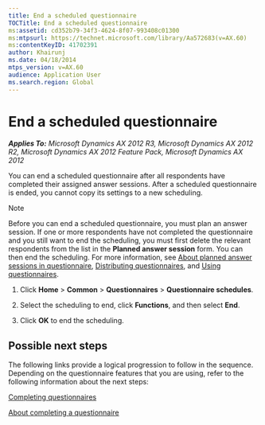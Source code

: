 ```yaml
---
title: End a scheduled questionnaire
TOCTitle: End a scheduled questionnaire
ms:assetid: cd352b79-34f3-4624-8f07-993408c01300
ms:mtpsurl: https://technet.microsoft.com/library/Aa572683(v=AX.60)
ms:contentKeyID: 41702391
author: Khairunj
ms.date: 04/18/2014
mtps_version: v=AX.60
audience: Application User
ms.search.region: Global
---
```


# End a scheduled questionnaire 


_**Applies To:** Microsoft Dynamics AX 2012 R3, Microsoft Dynamics AX 2012 R2, Microsoft Dynamics AX 2012 Feature Pack, Microsoft Dynamics AX 2012_

You can end a scheduled questionnaire after all respondents have completed their assigned answer sessions. After a scheduled questionnaire is ended, you cannot copy its settings to a new scheduling.


> [!NOTE]
> <P>Before you can end a scheduled questionnaire, you must plan an answer session. If one or more respondents have not completed the questionnaire and you still want to end the scheduling, you must first delete the relevant respondents from the list in the <STRONG>Planned answer session</STRONG> form. You can then end the scheduling. For more information, see <A href="about-planned-answer-sessions-in-questionnaire.md">About planned answer sessions in questionnaire</A>, <A href="distributing-questionnaires.md">Distributing questionnaires</A>, and <A href="using-questionnaires.md">Using questionnaires</A>.</P>



1.  Click **Home** \> **Common** \> **Questionnaires** \> **Questionnaire schedules**.

2.  Select the scheduling to end, click **Functions**, and then select **End**.

3.  Click **OK** to end the scheduling.

## Possible next steps

The following links provide a logical progression to follow in the sequence. Depending on the questionnaire features that you are using, refer to the following information about the next steps:

[Completing questionnaires](completing-questionnaires.md)

[About completing a questionnaire](about-completing-a-questionnaire.md)

  


